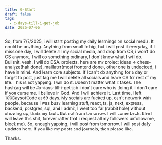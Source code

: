 ```yaml
---
title: 0-Start
draft: false
tags:
  - x-days-till-i-get-job
date: 2025-07-06
---
```

So, from 7/7/2025, i will start posting my daily learnings on social media. It could be anything. Anything from small to big, but i will post it everyday, if I  miss one day, I will delete all my social media, and drop from CS, i won't do CS anymore, I will do something ordinary, I don't know what I will do. Bullshit, yeah, I will do DSA, projects, here are my project ideas -> chess-analyze(half done), maillater(most frontend done), other one is undecided, i have in mind. And learn core subjects. If I can't do anything for a day or forget to post, just tag me I will delete all socials and leave CS for rest of my life. This is not yapping. I will do it. Doesn't matter what it takes. The hashtag will be #x-days-till-i-get-job i don't care who is doing it, i don't care if you curse me. I believe in God. And I will achieve it. Last time, i left 100DaysofCode at 69 days. My socials are fucked up, can't network with people, because i was busy learning stuff, react, ts, js, next, express, backend, postgres, sql, and I admit, I went too far (rabbit hole) without showing up, thats my fault. But not from tomorrow. I will come back. Else I will leave this shit, forever (after that i request all my followers unfollow me, block me). So, enough yapping, i will post from tomorrow. I will post daily updates here. If you like my posts and journals, then please like. 

Thanks.